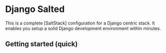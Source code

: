 # Django Salted

This is a complete [SaltStack] configuration for a Django centric stack. It
enables you setup a solid Django development environment within minutes.

## Getting started (quick)
